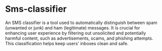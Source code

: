 # Sms-classifier
An SMS classifier is a tool used to automatically distinguish between spam (unwanted or junk) and ham (legitimate) messages. It is crucial for enhancing user experience by filtering out unsolicited and potentially harmful content, such as advertisements, scams, and phishing attempts. This classification helps keep users' inboxes clean and safe.
